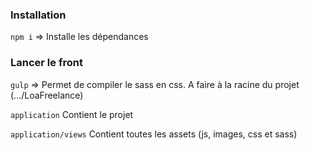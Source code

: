 ### Installation

``npm i`` => Installe les dépendances 

### Lancer le front

``gulp`` => Permet de compiler le sass en css. A faire à la racine du projet (.../LoaFreelance)

``application``  Contient le projet

``application/views``  Contient toutes les assets (js, images, css et sass)

